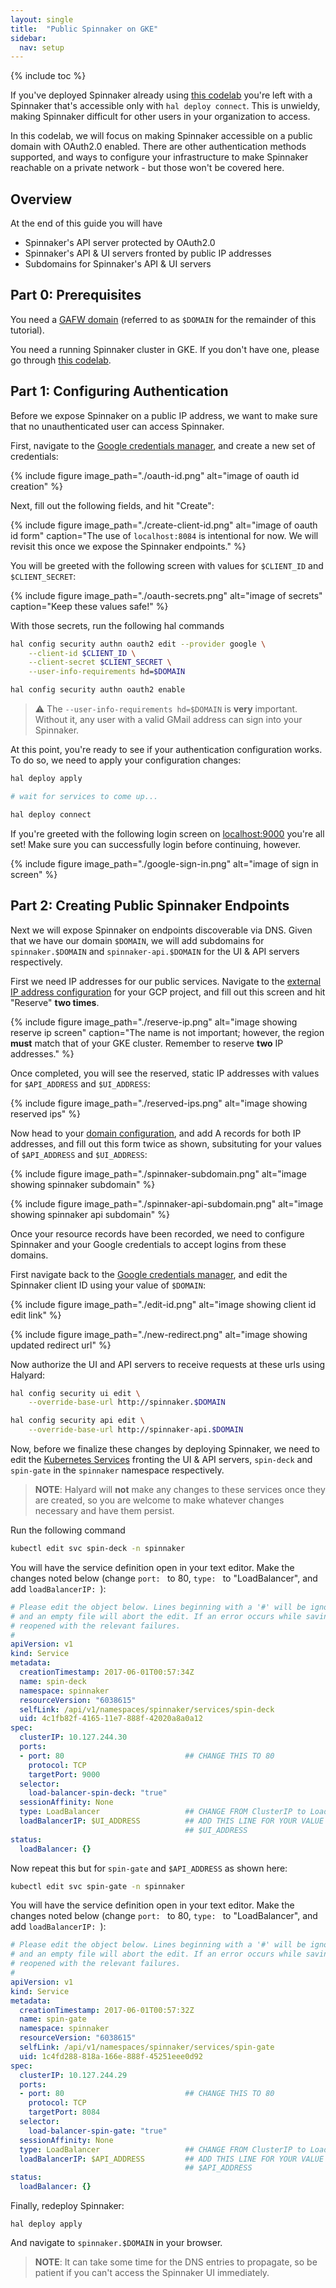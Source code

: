 ```yaml
---
layout: single
title:  "Public Spinnaker on GKE"
sidebar:
  nav: setup
---
```


{% include toc %}

If you've deployed Spinnaker already using [this
codelab](/setup/quickstart/halyard-gke) you're left with a Spinnaker that's
accessible only with `hal deploy connect`. This is unwieldy, making Spinnaker
difficult for other users in your organization to access.

In this codelab, we will focus on making Spinnaker accessible on a public
domain with OAuth2.0 enabled. There are other authentication methods supported,
and ways to configure your infrastructure to make Spinnaker reachable on a
private network - but those won't be covered here.

## Overview

At the end of this guide you will have

* Spinnaker's API server protected by OAuth2.0
* Spinnaker's API & UI servers fronted by public IP addresses
* Subdomains for Spinnaker's API & UI servers

## Part 0: Prerequisites

You need a [GAFW domain](https://admin.google.com) (referred to as `$DOMAIN`
for the remainder of this tutorial).

You need a running Spinnaker cluster in GKE. If you don't have one, please go
through [this codelab](/setup/quickstart/halyard-gke).

## Part 1: Configuring Authentication

Before we expose Spinnaker on a public IP address, we want to make sure that no
unauthenticated user can access Spinnaker.

First, navigate to the [Google credentials
manager](https://console.developers.google.com/apis/credentials), and create a
new set of credentials:

{% include figure
   image_path="./oauth-id.png"
   alt="image of oauth id creation"
%}

Next, fill out the following fields, and hit "Create":

{% include figure
   image_path="./create-client-id.png"
   alt="image of oauth id form"
   caption="The use of `localhost:8084` is intentional for now. We will
   revisit this once we expose the Spinnaker endpoints."
%}

You will be greeted with the following screen with values for `$CLIENT_ID` and
`$CLIENT_SECRET`:

{% include figure
   image_path="./oauth-secrets.png"
   alt="image of secrets"
   caption="Keep these values safe!"
%}

With those secrets, run the following hal commands

```bash
hal config security authn oauth2 edit --provider google \
    --client-id $CLIENT_ID \
    --client-secret $CLIENT_SECRET \
    --user-info-requirements hd=$DOMAIN

hal config security authn oauth2 enable
```

> :warning: The `--user-info-requirements hd=$DOMAIN` is __very__ important.
> Without it, any user with a valid GMail address can sign into your Spinnaker.

At this point, you're ready to see if your authentication configuration
works. To do so, we need to apply your configuration changes:

```bash
hal deploy apply

# wait for services to come up...

hal deploy connect
```

If you're greeted with the following login screen on
[localhost:9000](http://localhost:9000) you're all set! Make sure you can
successfully login before continuing, however.

{% include figure
   image_path="./google-sign-in.png"
   alt="image of sign in screen"
%}

## Part 2: Creating Public Spinnaker Endpoints

Next we will expose Spinnaker on endpoints discoverable via DNS. Given that we
have our domain `$DOMAIN`, we will add subdomains for `spinnaker.$DOMAIN`
and `spinnaker-api.$DOMAIN` for the UI & API servers respectively.

First we need IP addresses for our public services. Navigate to the [external IP
address configuration](https://console.cloud.google.com/networking/addresses)
for your GCP project, and fill out this screen and hit "Reserve" __two times__.

{% include figure
   image_path="./reserve-ip.png"
   alt="image showing reserve ip screen"
   caption="The name is not important; however, the region __must__ match that
   of your GKE cluster. Remember to reserve __two__ IP addresses."
%}

Once completed, you will see the reserved, static IP addresses with values for
`$API_ADDRESS` and `$UI_ADDRESS`:

{% include figure
   image_path="./reserved-ips.png"
   alt="image showing reserved ips"
%}

Now head to your [domain configuration](https://domains.google.com), and add A
records for both IP addresses, and fill out this form twice as shown,
subsituting for your values of `$API_ADDRESS` and `$UI_ADDRESS`:

{% include figure
   image_path="./spinnaker-subdomain.png"
   alt="image showing spinnaker subdomain"
%}

{% include figure
   image_path="./spinnaker-api-subdomain.png"
   alt="image showing spinnaker api subdomain"
%}

Once your resource records have been recorded, we need to configure Spinnaker
and your Google credentials to accept logins from these domains.

First navigate back to the [Google credentials
manager](https://console.developers.google.com/apis/credentials), and edit the
Spinnaker client ID using your value of `$DOMAIN`:

{% include figure
   image_path="./edit-id.png"
   alt="image showing client id edit link"
%}

{% include figure
   image_path="./new-redirect.png"
   alt="image showing updated redirect url"
%}

Now authorize the UI and API servers to receive requests at these urls using
Halyard:

```bash
hal config security ui edit \
    --override-base-url http://spinnaker.$DOMAIN

hal config security api edit \
    --override-base-url http://spinnaker-api.$DOMAIN
```

Now, before we finalize these changes by deploying Spinnaker, we need to edit
the [Kubernetes
Services](https://kubernetes.io/docs/concepts/services-networking/service/)
fronting the UI & API servers, `spin-deck` and `spin-gate` in the `spinnaker`
namespace respectively.

> __NOTE__: Halyard will __not__ make any changes to these services once they
> are created, so you are welcome to make whatever changes necessary and have
> them persist.

Run the following command

```bash
kubectl edit svc spin-deck -n spinnaker
```

You will have the service definition open in your text editor. Make the changes
noted below (change `port: ` to 80, `type: ` to "LoadBalancer", and add
`loadBalancerIP: `):

```yaml
# Please edit the object below. Lines beginning with a '#' will be ignored,
# and an empty file will abort the edit. If an error occurs while saving this file will be
# reopened with the relevant failures.
#
apiVersion: v1
kind: Service
metadata:
  creationTimestamp: 2017-06-01T00:57:34Z
  name: spin-deck
  namespace: spinnaker
  resourceVersion: "6038615"
  selfLink: /api/v1/namespaces/spinnaker/services/spin-deck
  uid: 4c1fb82f-4165-11e7-888f-42020a8a0a12
spec:
  clusterIP: 10.127.244.30
  ports:
  - port: 80                           ## CHANGE THIS TO 80
    protocol: TCP
    targetPort: 9000
  selector:
    load-balancer-spin-deck: "true"
  sessionAffinity: None
  type: LoadBalancer                   ## CHANGE FROM ClusterIP to LoadBalancer
  loadBalancerIP: $UI_ADDRESS          ## ADD THIS LINE FOR YOUR VALUE OF
                                       ## $UI_ADDRESS
status:
  loadBalancer: {}
```

Now repeat this but for `spin-gate` and `$API_ADDRESS` as shown here:

```bash
kubectl edit svc spin-gate -n spinnaker
```

You will have the service definition open in your text editor. Make the changes
noted below (change `port: ` to 80, `type: ` to "LoadBalancer", and add
`loadBalancerIP: `):

```yaml
# Please edit the object below. Lines beginning with a '#' will be ignored,
# and an empty file will abort the edit. If an error occurs while saving this file will be
# reopened with the relevant failures.
#
apiVersion: v1
kind: Service
metadata:
  creationTimestamp: 2017-06-01T00:57:32Z
  name: spin-gate
  namespace: spinnaker
  resourceVersion: "6038615"
  selfLink: /api/v1/namespaces/spinnaker/services/spin-gate
  uid: 1c4fd288-818a-166e-888f-45251eee0d92
spec:
  clusterIP: 10.127.244.29
  ports:
  - port: 80                           ## CHANGE THIS TO 80
    protocol: TCP
    targetPort: 8084
  selector:
    load-balancer-spin-gate: "true"
  sessionAffinity: None
  type: LoadBalancer                   ## CHANGE FROM ClusterIP to LoadBalancer
  loadBalancerIP: $API_ADDRESS         ## ADD THIS LINE FOR YOUR VALUE OF
                                       ## $API_ADDRESS
status:
  loadBalancer: {}
```

Finally, redeploy Spinnaker:

```
hal deploy apply
```

And navigate to `spinnaker.$DOMAIN` in your browser.

> __NOTE__: It can take some time for the DNS entries to propagate, so be
> patient if you can't access the Spinnaker UI immediately.

